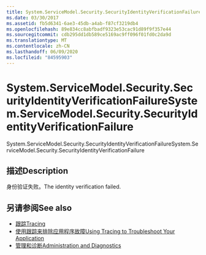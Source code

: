```yaml
---
title: System.ServiceModel.Security.SecurityIdentityVerificationFailure
ms.date: 03/30/2017
ms.assetid: fb5d6341-6ae3-45db-a4ab-f87cf3219db4
ms.openlocfilehash: 89e834cc8abfbadf9323e53cac91d89f9f357e44
ms.sourcegitcommit: cdb295dd1db589ce5169ac9ff096f01fd0c2da9d
ms.translationtype: MT
ms.contentlocale: zh-CN
ms.lasthandoff: 06/09/2020
ms.locfileid: "84595903"
---
```

# <a name="systemservicemodelsecuritysecurityidentityverificationfailure"></a><span data-ttu-id="41ea9-102">System.ServiceModel.Security.SecurityIdentityVerificationFailure</span><span class="sxs-lookup"><span data-stu-id="41ea9-102">System.ServiceModel.Security.SecurityIdentityVerificationFailure</span></span>
<span data-ttu-id="41ea9-103">System.ServiceModel.Security.SecurityIdentityVerificationFailure</span><span class="sxs-lookup"><span data-stu-id="41ea9-103">System.ServiceModel.Security.SecurityIdentityVerificationFailure</span></span>  
  
## <a name="description"></a><span data-ttu-id="41ea9-104">描述</span><span class="sxs-lookup"><span data-stu-id="41ea9-104">Description</span></span>  
 <span data-ttu-id="41ea9-105">身份验证失败。</span><span class="sxs-lookup"><span data-stu-id="41ea9-105">The identity verification failed.</span></span>  
  
## <a name="see-also"></a><span data-ttu-id="41ea9-106">另请参阅</span><span class="sxs-lookup"><span data-stu-id="41ea9-106">See also</span></span>

- [<span data-ttu-id="41ea9-107">跟踪</span><span class="sxs-lookup"><span data-stu-id="41ea9-107">Tracing</span></span>](index.md)
- [<span data-ttu-id="41ea9-108">使用跟踪来排除应用程序故障</span><span class="sxs-lookup"><span data-stu-id="41ea9-108">Using Tracing to Troubleshoot Your Application</span></span>](using-tracing-to-troubleshoot-your-application.md)
- [<span data-ttu-id="41ea9-109">管理和诊断</span><span class="sxs-lookup"><span data-stu-id="41ea9-109">Administration and Diagnostics</span></span>](../index.md)
